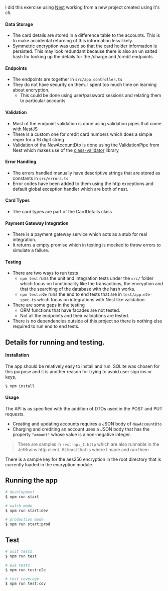 I did this exercise using [Nest](https://nestjs.com/) working from a new project created using it's cli. 

#### Data Storage

- The card details are stored in a difference table to the accounts. This is to make accidental returning of this information less likely.
- Symmetric encryption was used so that the card holder information is persisted. This may look redundant because there is also an un salted hash for looking up the details for the /charge and /credit endpoints.

#### Endpoints

- The endpoints are together in `src/app.controller.ts`
- They do not have security on them. I spent too much time on learning about encryption.
  - This could be done using user/password sessions and relating them to particular accounts.

#### Validation

- Most of the endpoint validation is done using validation pipes that come with NestJS
- There is a custom one for credit card numbers which does a simple regex for a 16 digit string
- Validation of the NewAccountDto is done using the ValidationPipe from Nest which makes use of the [class-validator](https://www.npmjs.com/package/class-validator) library

#### Error Handling

- The errors handled manually have descriptive strings that are stored as constants in `src/errors.ts`
- Error codes have been added to them using the http exceptions and default global exception handler which are both of nest.

#### Card Types

- The card types are part of the CardDetails class

#### Payment Gateway Integration

- There is a payment gateway service which acts as a stub for real integration.
- It returns a empty promise which in testing is mocked to throw errors to simulate a failure.

#### Testing

- There are two ways to run tests
  - `npm test` runs the unit and integration tests under the `src/` folder which focus on functionality like the transactions, the encryption and that the searching of the database with the hash works.
  - `npm test:e2e` runs the end to end tests that are in `test/app.e2e-spec.ts` which focus on integrations with Nest like validation.
- There are some gaps in the testing
  - ORM functions that have facades are not tested.
  - Not all the endpoints and their validations are tested.
- There is no dependencies outside of this project so there is nothing else required to run end to end tests.

## Details for running and testing.

#### Installation

The app should be relatively easy to install and run. SQLite was chosen for this purpose and it is another reason for trying to avoid user sign ins or keys.

```bash
$ npm install
```

#### Usage

The API is as specified with the addition of DTOs used in the POST and PUT requests.

- Creating and updating accounts requires a JSON body of `NewAccountDto`
- Charging and crediting an account uses a JSON body that has the property `"amount"` whose value is a non-negative integer.

> There are samples in `rest-api_1.http` which are also runnable in the JetBrains http client. At least that is where I made and ran them.

There is a sample key for the aes256 encryption in the root directory that is currently loaded in the encryption module.



## Running the app

```bash
# development
$ npm run start

# watch mode
$ npm run start:dev

# production mode
$ npm run start:prod
```

## Test

```bash
# unit tests
$ npm run test

# e2e tests
$ npm run test:e2e

# test coverage
$ npm run test:cov
```

